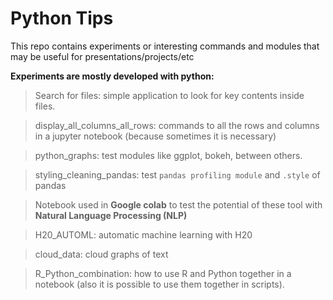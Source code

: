 # Python Tips

This repo contains experiments or interesting commands and modules that may be useful for presentations/projects/etc

**Experiments are mostly developed with python:**

> Search for files: simple application to look for key contents inside files.

> display_all_columns_all_rows: commands to all the rows and columns in a jupyter notebook (because sometimes it is necessary)

> python_graphs: test modules like ggplot, bokeh, between others.

> styling_cleaning_pandas: test `pandas profiling module` and `.style` of pandas

> Notebook used in **Google colab** to test the potential of these tool with **Natural Language Processing (NLP)**

> H20_AUTOML: automatic machine learning with H20

> cloud_data: cloud graphs of text

> R_Python_combination: how to use R and Python together in a notebook (also it is possible to use them together in scripts).


